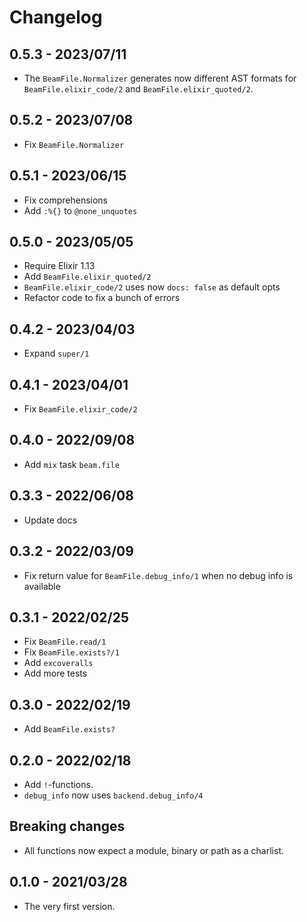 # Changelog

## 0.5.3 - 2023/07/11

+ The `BeamFile.Normalizer` generates now different AST formats for
  `BeamFile.elixir_code/2` and `BeamFile.elixir_quoted/2`.

## 0.5.2 - 2023/07/08

+ Fix `BeamFile.Normalizer`

## 0.5.1 - 2023/06/15

+ Fix comprehensions
+ Add `:%{}` to `@none_unquotes`

## 0.5.0 - 2023/05/05

+ Require Elixir 1.13
+ Add `BeamFile.elixir_quoted/2`
+ `BeamFile.elixir_code/2` uses now `docs: false` as default opts
+ Refactor code to fix a bunch of errors

## 0.4.2 - 2023/04/03

+ Expand `super/1`

## 0.4.1 - 2023/04/01

+ Fix `BeamFile.elixir_code/2`

## 0.4.0 - 2022/09/08

+ Add `mix` task `beam.file`

## 0.3.3 - 2022/06/08

+ Update docs

## 0.3.2 - 2022/03/09

+ Fix return value for `BeamFile.debug_info/1` when no debug info is available

## 0.3.1 - 2022/02/25

+ Fix `BeamFile.read/1`
+ Fix `BeamFile.exists?/1`
+ Add `excoveralls`
+ Add more tests

## 0.3.0 - 2022/02/19

+ Add `BeamFile.exists?`

## 0.2.0 - 2022/02/18

+ Add `!`-functions.
+ `debug_info` now uses `backend.debug_info/4`

## Breaking changes

+ All functions now expect a module, binary or path as a charlist.

## 0.1.0 - 2021/03/28

+ The very first version.
